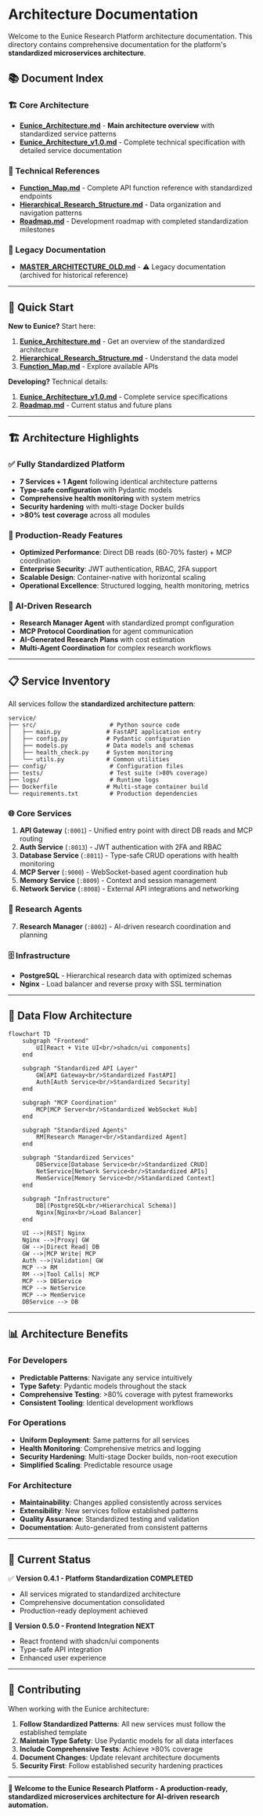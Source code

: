 # Architecture Documentation

Welcome to the Eunice Research Platform architecture documentation. This directory contains comprehensive documentation for the platform's **standardized microservices architecture**.

## 📚 Document Index

### 🏗️ Core Architecture
- **[Eunice_Architecture.md](Eunice_Architecture.md)** - **Main architecture overview** with standardized service patterns
- **[Eunice_Architecture_v1.0.md](Eunice_Architecture_v1.0.md)** - Complete technical specification with detailed service documentation

### 🔧 Technical References  
- **[Function_Map.md](Funcrtion_Map.md)** - Complete API function reference with standardized endpoints
- **[Hierarchical_Research_Structure.md](Hierarchical_Research_Structure.md)** - Data organization and navigation patterns
- **[Roadmap.md](Roadmap.md)** - Development roadmap with completed standardization milestones

### 📜 Legacy Documentation
- **[MASTER_ARCHITECTURE_OLD.md](MASTER_ARCHITECTURE_OLD.md)** - ⚠️ Legacy documentation (archived for historical reference)

---

## 🎯 Quick Start

**New to Eunice?** Start here:
1. **[Eunice_Architecture.md](Eunice_Architecture.md)** - Get an overview of the standardized architecture
2. **[Hierarchical_Research_Structure.md](Hierarchical_Research_Structure.md)** - Understand the data model
3. **[Function_Map.md](Funcrtion_Map.md)** - Explore available APIs

**Developing?** Technical details:
1. **[Eunice_Architecture_v1.0.md](Eunice_Architecture_v1.0.md)** - Complete service specifications
2. **[Roadmap.md](Roadmap.md)** - Current status and future plans

---

## 🏗️ Architecture Highlights

### ✅ **Fully Standardized Platform**
- **7 Services + 1 Agent** following identical architecture patterns
- **Type-safe configuration** with Pydantic models
- **Comprehensive health monitoring** with system metrics
- **Security hardening** with multi-stage Docker builds
- **>80% test coverage** across all modules

### 🚀 **Production-Ready Features**
- **Optimized Performance**: Direct DB reads (60-70% faster) + MCP coordination
- **Enterprise Security**: JWT authentication, RBAC, 2FA support
- **Scalable Design**: Container-native with horizontal scaling
- **Operational Excellence**: Structured logging, health monitoring, metrics

### 🧠 **AI-Driven Research**
- **Research Manager Agent** with standardized prompt configuration
- **MCP Protocol Coordination** for agent communication
- **AI-Generated Research Plans** with cost estimation
- **Multi-Agent Coordination** for complex research workflows

---

## 📋 Service Inventory

All services follow the **standardized architecture pattern**:

```
service/
├── src/                     # Python source code
│   ├── main.py             # FastAPI application entry
│   ├── config.py           # Pydantic configuration
│   ├── models.py           # Data models and schemas
│   ├── health_check.py     # System monitoring
│   └── utils.py            # Common utilities
├── config/                  # Configuration files
├── tests/                   # Test suite (>80% coverage)
├── logs/                    # Runtime logs
├── Dockerfile              # Multi-stage container build
└── requirements.txt         # Production dependencies
```

### 🌐 **Core Services**
1. **API Gateway** (`:8001`) - Unified entry point with direct DB reads and MCP routing
2. **Auth Service** (`:8013`) - JWT authentication with 2FA and RBAC
3. **Database Service** (`:8011`) - Type-safe CRUD operations with health monitoring
4. **MCP Server** (`:9000`) - WebSocket-based agent coordination hub
5. **Memory Service** (`:8009`) - Context and session management
6. **Network Service** (`:8008`) - External API integrations and networking

### 🤖 **Research Agents**
7. **Research Manager** (`:8002`) - AI-driven research coordination and planning

### 🗄️ **Infrastructure**
- **PostgreSQL** - Hierarchical research data with optimized schemas
- **Nginx** - Load balancer and reverse proxy with SSL termination

---

## 🔄 Data Flow Architecture

```mermaid
flowchart TD
    subgraph "Frontend"
        UI[React + Vite UI<br/>shadcn/ui components]
    end

    subgraph "Standardized API Layer"
        GW[API Gateway<br/>Standardized FastAPI]
        Auth[Auth Service<br/>Standardized Security]
    end

    subgraph "MCP Coordination"
        MCP[MCP Server<br/>Standardized WebSocket Hub]
    end

    subgraph "Standardized Agents"
        RM[Research Manager<br/>Standardized Agent]
    end

    subgraph "Standardized Services"
        DBService[Database Service<br/>Standardized CRUD]
        NetService[Network Service<br/>Standardized APIs]
        MemService[Memory Service<br/>Standardized Context]
    end

    subgraph "Infrastructure"
        DB[(PostgreSQL<br/>Hierarchical Schema)]
        Nginx[Nginx<br/>Load Balancer]
    end

    UI -->|REST| Nginx
    Nginx -->|Proxy| GW
    GW -->|Direct Read| DB
    GW -->|MCP Write| MCP
    Auth -->|Validation| GW
    MCP --> RM
    RM -->|Tool Calls| MCP
    MCP --> DBService
    MCP --> NetService
    MCP --> MemService
    DBService --> DB
```

---

## 📊 Architecture Benefits

### **For Developers**
- **Predictable Patterns**: Navigate any service intuitively
- **Type Safety**: Pydantic models throughout the stack
- **Comprehensive Testing**: >80% coverage with pytest frameworks
- **Consistent Tooling**: Identical development workflows

### **For Operations**  
- **Uniform Deployment**: Same patterns for all services
- **Health Monitoring**: Comprehensive metrics and logging
- **Security Hardening**: Multi-stage Docker builds, non-root execution
- **Simplified Scaling**: Predictable resource usage

### **For Architecture**
- **Maintainability**: Changes applied consistently across services
- **Extensibility**: New services follow established patterns
- **Quality Assurance**: Standardized testing and validation
- **Documentation**: Auto-generated from consistent patterns

---

## 🎯 Current Status

✅ **Version 0.4.1 - Platform Standardization COMPLETED**
- All services migrated to standardized architecture
- Comprehensive documentation consolidated
- Production-ready deployment achieved

🎯 **Version 0.5.0 - Frontend Integration NEXT**
- React frontend with shadcn/ui components
- Type-safe API integration
- Enhanced user experience

---

## 🤝 Contributing

When working with the Eunice architecture:

1. **Follow Standardized Patterns**: All new services must follow the established template
2. **Maintain Type Safety**: Use Pydantic models for all data interfaces
3. **Include Comprehensive Tests**: Achieve >80% coverage
4. **Document Changes**: Update relevant architecture documents
5. **Security First**: Follow established security hardening practices

---

**🎉 Welcome to the Eunice Research Platform - A production-ready, standardized microservices architecture for AI-driven research automation.**
